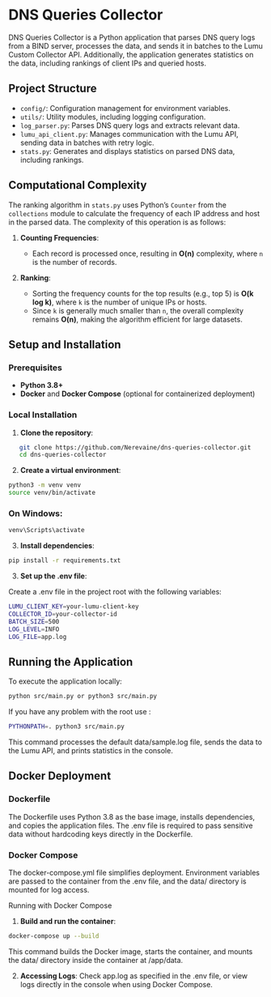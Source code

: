 # DNS Queries Collector

DNS Queries Collector is a Python application that parses DNS query logs from a BIND server, processes the data, and sends it in batches to the Lumu Custom Collector API. Additionally, the application generates statistics on the data, including rankings of client IPs and queried hosts.

## Project Structure

- `config/`: Configuration management for environment variables.
- `utils/`: Utility modules, including logging configuration.
- `log_parser.py`: Parses DNS query logs and extracts relevant data.
- `lumu_api_client.py`: Manages communication with the Lumu API, sending data in batches with retry logic.
- `stats.py`: Generates and displays statistics on parsed DNS data, including rankings.

## Computational Complexity

The ranking algorithm in `stats.py` uses Python’s `Counter` from the `collections` module to calculate the frequency of each IP address and host in the parsed data. The complexity of this operation is as follows:

1. **Counting Frequencies**:
   - Each record is processed once, resulting in **O(n)** complexity, where `n` is the number of records.

2. **Ranking**:
   - Sorting the frequency counts for the top results (e.g., top 5) is **O(k log k)**, where `k` is the number of unique IPs or hosts.
   - Since `k` is generally much smaller than `n`, the overall complexity remains **O(n)**, making the algorithm efficient for large datasets.

## Setup and Installation

### Prerequisites

- **Python 3.8+**
- **Docker** and **Docker Compose** (optional for containerized deployment)

### Local Installation

1. **Clone the repository**:
```bash
   git clone https://github.com/Nerevaine/dns-queries-collector.git
   cd dns-queries-collector
```

2. **Create a virtual environment**:

```bash
python3 -m venv venv
source venv/bin/activate  
```
### On Windows: 
```bash
venv\Scripts\activate
```

3. **Install dependencies**:

```bash
pip install -r requirements.txt
```

3. **Set up the .env file**:

Create a .env file in the project root with the following variables:

```bash
LUMU_CLIENT_KEY=your-lumu-client-key
COLLECTOR_ID=your-collector-id
BATCH_SIZE=500
LOG_LEVEL=INFO
LOG_FILE=app.log
```

## Running the Application

To execute the application locally:

```bash
python src/main.py or python3 src/main.py
```

If you have any problem with the root use :
```bash
PYTHONPATH=. python3 src/main.py
```

This command processes the default data/sample.log file, sends the data to the Lumu API, and prints statistics in the console.

## Docker Deployment

### Dockerfile

The Dockerfile uses Python 3.8 as the base image, installs dependencies, and copies the application files. The .env file is required to pass sensitive data without hardcoding keys directly in the Dockerfile.

### Docker Compose

The docker-compose.yml file simplifies deployment. Environment variables are passed to the container from the .env file, and the data/ directory is mounted for log access.

Running with Docker Compose

1. **Build and run the container**:

```bash
docker-compose up --build
``` 
This command builds the Docker image, starts the container, and mounts the data/ directory inside the container at /app/data.

2.	**Accessing Logs**:
Check app.log as specified in the .env file, or view logs directly in the console when using Docker Compose.

